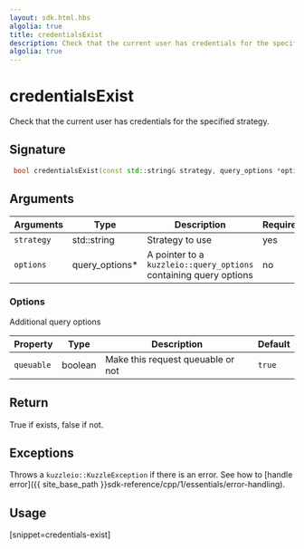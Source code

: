 ```yaml
---
layout: sdk.html.hbs
algolia: true
title: credentialsExist
description: Check that the current user has credentials for the specified strategy
algolia: true
---
```


# credentialsExist

Check that the current user has credentials for the specified strategy.

## Signature

```cpp
 bool credentialsExist(const std::string& strategy, query_options *options=nullptr);
```

## Arguments

| Arguments  | Type             | Description                                             | Required |
| ---------- | ---------------- | ------------------------------------------------------- | -------- |
| `strategy` | std::string      | Strategy to use                                         | yes      |
| `options`  | query_options\*    | A pointer to a `kuzzleio::query_options` containing query options | no       |

### **Options**

Additional query options

| Property     | Type    | Description                       | Default |
| ---------- | ------- | --------------------------------- | ------- |
| `queuable` | boolean | Make this request queuable or not | `true`  |


## Return

True if exists, false if not.

## Exceptions

Throws a `kuzzleio::KuzzleException` if there is an error. See how to [handle error]({{ site_base_path }}sdk-reference/cpp/1/essentials/error-handling).

## Usage

[snippet=credentials-exist]
